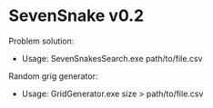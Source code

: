 # SevenSnake v0.2

Problem solution:

- Usage: SevenSnakesSearch.exe path/to/file.csv


Random grig generator:

- Usage: GridGenerator.exe size > path/to/file.csv 
